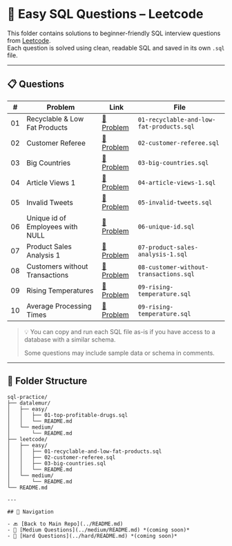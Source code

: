 # 🧠 Easy SQL Questions – Leetcode

This folder contains solutions to beginner-friendly SQL interview questions from [Leetcode](https://leetcode.com/).  
Each question is solved using clean, readable SQL and saved in its own `.sql` file.

---

## 📋 Questions

| #  | Problem                          | Link                                                                 | File                              |
|----|----------------------------------|----------------------------------------------------------------------|-----------------------------------|
| 01 | Recyclable & Low Fat Products                | [🔗 Problem](https://leetcode.com/problems/recyclable-and-low-fat-products/description/?envType=study-plan-v2&envId=top-sql-50)   | `01-recyclable-and-low-fat-products.sql`     |
| 02 | Customer Referee                 | [🔗 Problem](https://leetcode.com/problems/find-customer-referee/?envType=study-plan-v2&envId=top-sql-50)   | `02-customer-referee.sql`     |
| 03 | Big Countries                | [🔗 Problem](https://leetcode.com/problems/big-countries/?envType=study-plan-v2&envId=top-sql-50)   | `03-big-countries.sql`     |
| 04 | Article Views 1                | [🔗 Problem](https://leetcode.com/problems/article-views-i/?envType=study-plan-v2&envId=top-sql-50)   | `04-article-views-1.sql`     |
| 05 | Invalid Tweets                | [🔗 Problem](https://leetcode.com/problems/invalid-tweets/?envType=study-plan-v2&envId=top-sql-50)   | `05-invalid-tweets.sql`     |
| 06 | Unique id of Employees with NULL             | [🔗 Problem](https://leetcode.com/problems/replace-employee-id-with-the-unique-identifier/?envType=study-plan-v2&envId=top-sql-50)   | `06-unique-id.sql`     |
| 07 | Product Sales Analysis 1             | [🔗 Problem](https://leetcode.com/problems/product-sales-analysis-i/?envType=study-plan-v2&envId=top-sql-50)   | `07-product-sales-analysis-1.sql`     |
| 08 | Customers without Transactions             | [🔗 Problem](https://leetcode.com/problems/customer-who-visited-but-did-not-make-any-transactions/?envType=study-plan-v2&envId=top-sql-50)   | `08-customer-without-transactions.sql`     |
| 09 | Rising Temperatures             | [🔗 Problem](https://leetcode.com/problems/rising-temperature/?envType=study-plan-v2&envId=top-sql-50)   | `09-rising-temperature.sql`     |
| 10 | Average Processing Times             | [🔗 Problem](https://leetcode.com/problems/average-time-of-process-per-machine/submissions/1700229318/?envType=study-plan-v2&envId=top-sql-50)   | `09-rising-temperature.sql`     |

> 💡 You can copy and run each SQL file as-is if you have access to a database with a similar schema.
>  
> Some questions may include sample data or schema in comments.

---

## 📁 Folder Structure

```text
sql-practice/
├── datalemur/
│   ├── easy/
│   │   ├── 01-top-profitable-drugs.sql
│   │   └── README.md
│   └── medium/
│       └── README.md
├── leetcode/
│   ├── easy/
│   │   ├── 01-recyclable-and-low-fat-products.sql
│   │   ├── 02-customer-referee.sql
│   │   ├── 03-big-countries.sql    
│   │   └── README.md
│   └── medium/
│       └── README.md
└── README.md

---

## 🧭 Navigation

- 🔙 [Back to Main Repo](../README.md)
- 🧩 [Medium Questions](../medium/README.md) *(coming soon)*
- 💪 [Hard Questions](../hard/README.md) *(coming soon)*
